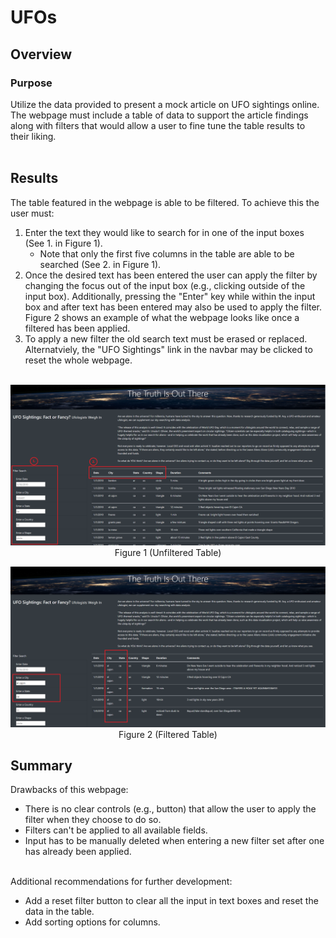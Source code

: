 # **UFOs**

## **Overview**


### Purpose
Utilize the data provided to present a mock article on UFO sightings online. The webpage must include a table of data to support the article findings along with filters that would allow a user to fine tune the table results to their liking. 
<br><br>

## **Results**
The table featured in the webpage is able to be filtered. To achieve this the user must:
1. Enter the text they would like to search for in one of the input boxes (See 1. in Figure 1). 
    - Note that only the first five columns in the table are able to be searched (See 2. in Figure 1). 
2. Once the desired text has been entered the user can apply the filter by changing the focus out of the input box (e.g., clicking outside of the input box). Additionally, pressing the "Enter" key while within the input box and after text has been entered may also be used to apply the filter. Figure 2 shows an example of what the webpage looks like once a filtered has been applied.
3. To apply a new filter the old search text must be erased or replaced. Alternatviely, the "UFO Sightings" link in the navbar may be clicked to reset the whole webpage.
<br><br>

<p align="center">
    <img src="static\images\demo.png">
    Figure 1 (Unfiltered Table)
</p>
<p align="center">
    <img src="static\images\demo01.png">
    Figure 2 (Filtered Table)
</p>

## **Summary**
Drawbacks of this webpage:
- There is no clear controls (e.g., button) that allow the user to apply the filter when they choose to do so.
- Filters can't be applied to all available fields.
- Input has to be manually deleted when entering a new filter set after one has already been applied.
<br><br>

Additional recommendations for further development:
- Add a reset filter button to clear all the input in text boxes and reset the data in the table.
- Add sorting options for columns.
